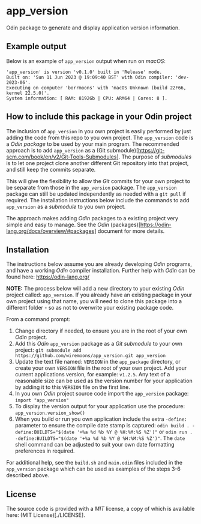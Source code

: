 # app_version
Odin package to generate and display application version information.

## Example output

Below is an example of `app_version` output when run on *macOS*:
```
'app_version' is version 'v0.1.0' built in 'Release' mode.
Built on: 'Sun 11 Jun 2023 @ 19:09:40 BST' with Odin compiler: 'dev-2023-06'.
Executing on computer 'borrmoons' with 'macOS Unknown (build 22F66, kernel 22.5.0)'.
System information: [ RAM: 8192Gb | CPU: ARM64 | Cores: 8 ].
```

## How to include this package in your Odin project

The inclusion of `app_version` in you own project is easily performed by just adding the code from this repo to you own project. The `app_version` code is a *Odin package* to be used by your main program. The recommended approach is to add `app_version` as a (Git submodule)[https://git-scm.com/book/en/v2/Git-Tools-Submodules]. The purpose of *submodules* is to let one project clone another different Git repository into that project, and still keep the commits separate.

This will give the flexibility to allow the *Git* commits for your own project to be separate from those in the `app_version` package. The `app_version` package can still be updated independently as needed with a `git pull` if required. The installation instructions below include the commands to add `app_version` as a *submodule* to you own project.

The approach makes adding *Odin* packages to a existing project very simple and easy to manage. See the *Odin* (packages)[https://odin-lang.org/docs/overview/#packages] document for more details.

## Installation

The instructions below assume you are already developing *Odin* programs, and have a working *Odin* compiler installation. Further help with *Odin* can be found here: https://odin-lang.org/


**NOTE:** The process below will add a new directory to your existing *Odin* project called: `app_version`. If you already have an existing package in your own project using that name, you will need to clone this package into a different folder - so as not to overwrite your existing package code.

From a command prompt:

1. Change directory if needed, to ensure you are in the root of your own *Odin* project.
2. Add this *Odin* `app_version` package as a *Git submodule* to your own project: `git submodule add https://github.com/wiremoons/app_version.git app_version`
3. Update the text file named: `VERSION` in the `app_package` directory, or create your own `VERSION` file in the root of your own project. Add your current applications version, for example: `v1.2.5`. Any text of a reasonable size can be used as the version number for your application by adding it to this `VERSION` file on the first line.
4. In you own *Odin* project source code import the `app_version` package: `import "app_version"`
5. To display the version output for your application use the procedure: `app_version.version_show()`
6. When you build or run you own application include the extra `-define:` parameter to ensure the compile date stamp is captured: `odin build . -define:BUILDTS="$(date '+%a %d %b %Y @ %H:%M:%S %Z')"` or `odin run . -define:BUILDTS="$(date '+%a %d %b %Y @ %H:%M:%S %Z')"`.  The `date` shell command can be adjusted to suit your own date formatting preferences in required.

For additional help, see the `build.sh` and `main.odin` files included in the `app_version` package which can be used as examples of the steps 3-6 described above.

## License

The source code is provided with a *MIT* license, a copy of which is available here: (MIT License)[./LICENSE].
